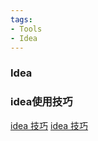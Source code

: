 ```yaml
---
tags: 
- Tools
- Idea
---
```


### Idea

### idea使用技巧
[idea 技巧](https://www.bilibili.com/video/BV1ba411t7tS?spm_id_from=333.999.0.0&vd_source=99b31898c1408d1d4c4fe207c39caefd)
[idea 技巧](https://www.bilibili.com/video/BV1Ft411V7rf?spm_id_from=333.999.0.0)

